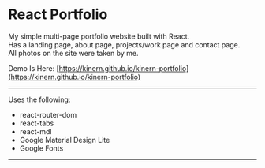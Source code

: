 # React Portfolio
My simple multi-page portfolio website built with React.  
Has a landing page, about page, projects/work page and contact page.  
All photos on the site were taken by me.  

Demo Is Here: [https://kinern.github.io/kinern-portfolio](https://kinern.github.io/kinern-portfolio)

---

Uses the following:
- react-router-dom
- react-tabs
- react-mdl
- Google Material Design Lite
- Google Fonts

---
